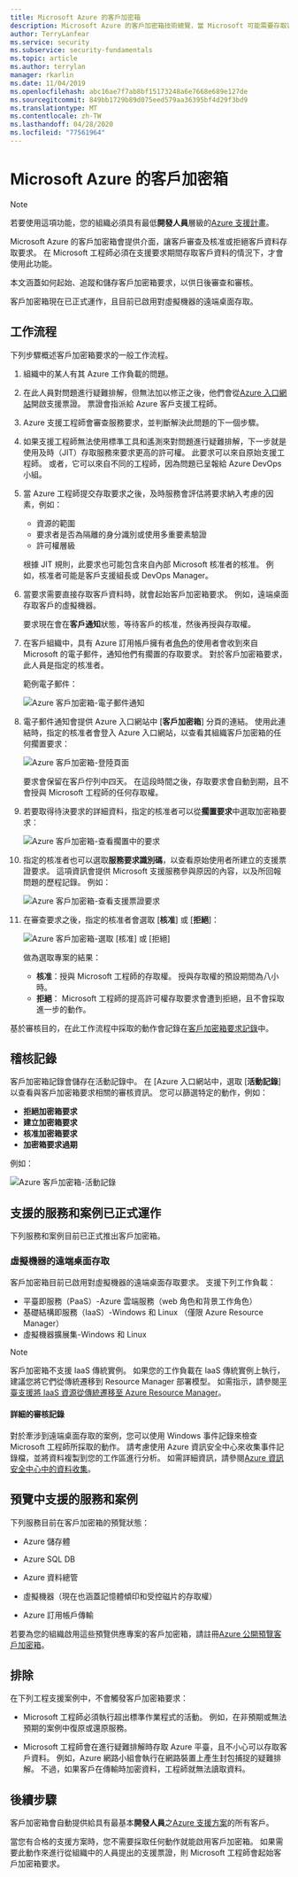 ```yaml
---
title: Microsoft Azure 的客戶加密箱
description: Microsoft Azure 的客戶加密箱技術總覽，當 Microsoft 可能需要存取客戶資料時，可讓您控制雲端提供者的存取權。
author: TerryLanfear
ms.service: security
ms.subservice: security-fundamentals
ms.topic: article
ms.author: terrylan
manager: rkarlin
ms.date: 11/04/2019
ms.openlocfilehash: abc16ae7f7ab8bf15173248a6e7668e689e127de
ms.sourcegitcommit: 849bb1729b89d075eed579aa36395bf4d29f3bd9
ms.translationtype: MT
ms.contentlocale: zh-TW
ms.lasthandoff: 04/28/2020
ms.locfileid: "77561964"
---
```

# <a name="customer-lockbox-for-microsoft-azure"></a>Microsoft Azure 的客戶加密箱

> [!NOTE]
> 若要使用這項功能，您的組織必須具有最低**開發人員**層級的[Azure 支援計畫](https://azure.microsoft.com/support/plans/)。

Microsoft Azure 的客戶加密箱會提供介面，讓客戶審查及核准或拒絕客戶資料存取要求。 在 Microsoft 工程師必須在支援要求期間存取客戶資料的情況下，才會使用此功能。

本文涵蓋如何起始、追蹤和儲存客戶加密箱要求，以供日後審查和審核。

客戶加密箱現在已正式運作，且目前已啟用對虛擬機器的遠端桌面存取。

## <a name="workflow"></a>工作流程

下列步驟概述客戶加密箱要求的一般工作流程。

1. 組織中的某人有其 Azure 工作負載的問題。

2. 在此人員對問題進行疑難排解，但無法加以修正之後，他們會從[Azure 入口網站](https://ms.portal.azure.com/signin/index/?feature.settingsportalinstance=mpac)開啟支援票證。 票證會指派給 Azure 客戶支援工程師。

3. Azure 支援工程師會審查服務要求，並判斷解決此問題的下一個步驟。

4. 如果支援工程師無法使用標準工具和遙測來對問題進行疑難排解，下一步就是使用及時（JIT）存取服務來要求更高的許可權。 此要求可以來自原始支援工程師。 或者，它可以來自不同的工程師，因為問題已呈報給 Azure DevOps 小組。

5. 當 Azure 工程師提交存取要求之後，及時服務會評估將要求納入考慮的因素，例如：
    - 資源的範圍
    - 要求者是否為隔離的身分識別或使用多重要素驗證
    - 許可權層級

    根據 JIT 規則，此要求也可能包含來自內部 Microsoft 核准者的核准。 例如，核准者可能是客戶支援組長或 DevOps Manager。

6. 當要求需要直接存取客戶資料時，就會起始客戶加密箱要求。 例如，遠端桌面存取客戶的虛擬機器。

    要求現在會在**客戶通知**狀態，等待客戶的核准，然後再授與存取權。

7. 在客戶組織中，具有 Azure 訂用帳戶擁有者[角色](../../role-based-access-control/rbac-and-directory-admin-roles.md#azure-rbac-roles)的使用者會收到來自 Microsoft 的電子郵件，通知他們有擱置的存取要求。 對於客戶加密箱要求，此人員是指定的核准者。

    範例電子郵件：

    ![Azure 客戶加密箱-電子郵件通知](./media/customer-lockbox-overview/customer-lockbox-email-notification.png)

8. 電子郵件通知會提供 Azure 入口網站中 [**客戶加密箱**] 分頁的連結。 使用此連結時，指定的核准者會登入 Azure 入口網站，以查看其組織客戶加密箱的任何擱置要求：

    ![Azure 客戶加密箱-登陸頁面](./media/customer-lockbox-overview/customer-lockbox-landing-page.png)

   要求會保留在客戶佇列中四天。 在這段時間之後，存取要求會自動到期，且不會授與 Microsoft 工程師的任何存取權。

9. 若要取得待決要求的詳細資料，指定的核准者可以從**擱置要求**中選取加密箱要求：

    ![Azure 客戶加密箱-查看擱置中的要求](./media/customer-lockbox-overview/customer-lockbox-pending-requests.png)

10. 指定的核准者也可以選取**服務要求識別碼**，以查看原始使用者所建立的支援票證要求。 這項資訊會提供 Microsoft 支援服務參與原因的內容，以及所回報問題的歷程記錄。 例如：

    ![Azure 客戶加密箱-查看支援票證要求](./media/customer-lockbox-overview/customer-lockbox-support-ticket.png)

11. 在審查要求之後，指定的核准者會選取 [**核准**] 或 [**拒絕**]：

    ![Azure 客戶加密箱-選取 [核准] 或 [拒絕]](./media/customer-lockbox-overview/customer-lockbox-approval.png)

    做為選取專案的結果：
    - **核准**：授與 Microsoft 工程師的存取權。 授與存取權的預設期間為八小時。
    - **拒絕**： Microsoft 工程師的提高許可權存取要求會遭到拒絕，且不會採取進一步的動作。

基於審核目的，在此工作流程中採取的動作會記錄在[客戶加密箱要求記錄](#auditing-logs)中。

## <a name="auditing-logs"></a>稽核記錄

客戶加密箱記錄會儲存在活動記錄中。 在 [Azure 入口網站中，選取 [**活動記錄**] 以查看與客戶加密箱要求相關的審核資訊。 您可以篩選特定的動作，例如：
- **拒絕加密箱要求**
- **建立加密箱要求**
- **核准加密箱要求**
- **加密箱要求過期**

例如：

![Azure 客戶加密箱-活動記錄](./media/customer-lockbox-overview/customer-lockbox-activitylogs.png)

## <a name="supported-services-and-scenarios-in-general-availability"></a>支援的服務和案例已正式運作

下列服務和案例目前已正式推出客戶加密箱。

### <a name="remote-desktop-access-to-virtual-machines"></a>虛擬機器的遠端桌面存取

客戶加密箱目前已啟用對虛擬機器的遠端桌面存取要求。 支援下列工作負載：
- 平臺即服務（PaaS）-Azure 雲端服務（web 角色和背景工作角色）
- 基礎結構即服務（IaaS）-Windows 和 Linux （僅限 Azure Resource Manager）
- 虛擬機器擴展集-Windows 和 Linux

> [!NOTE]
> 客戶加密箱不支援 IaaS 傳統實例。 如果您的工作負載在 IaaS 傳統實例上執行，建議您將它們從傳統遷移到 Resource Manager 部署模型。 如需指示，請參閱[平臺支援將 IaaS 資源從傳統遷移至 Azure Resource Manager](../../virtual-machines/windows/migration-classic-resource-manager-overview.md)。

#### <a name="detailed-audit-logs"></a>詳細的審核記錄

對於牽涉到遠端桌面存取的案例，您可以使用 Windows 事件記錄來檢查 Microsoft 工程師所採取的動作。 請考慮使用 Azure 資訊安全中心來收集事件記錄檔，並將資料複製到您的工作區進行分析。 如需詳細資訊，請參閱[Azure 資訊安全中心中的資料收集](../../security-center/security-center-enable-data-collection.md)。

## <a name="supported-services-and-scenarios-in-preview"></a>預覽中支援的服務和案例

下列服務目前在客戶加密箱的預覽狀態：

- Azure 儲存體

- Azure SQL DB

- Azure 資料總管

- 虛擬機器（現在也涵蓋記憶體傾印和受控磁片的存取權）

- Azure 訂用帳戶傳輸

若要為您的組織啟用這些預覽供應專案的客戶加密箱，請註冊[Azure 公開預覽客戶加密箱](https://aka.ms/customerlockbox/insiderprogram)。


## <a name="exclusions"></a>排除

在下列工程支援案例中，不會觸發客戶加密箱要求：

- Microsoft 工程師必須執行超出標準作業程式的活動。 例如，在非預期或無法預期的案例中復原或還原服務。

- Microsoft 工程師會在進行疑難排解時存取 Azure 平臺，且不小心可以存取客戶資料。 例如，Azure 網路小組會執行在網路裝置上產生封包捕捉的疑難排解。 不過，如果客戶在傳輸時加密資料，工程師就無法讀取資料。

## <a name="next-steps"></a>後續步驟

客戶加密箱會自動提供給具有最基本**開發人員**之[Azure 支援方案](https://azure.microsoft.com/support/plans/)的所有客戶。

當您有合格的支援方案時，您不需要採取任何動作就能啟用客戶加密箱。 如果需要此動作來進行從組織中的人員提出的支援票證，則 Microsoft 工程師會起始客戶加密箱要求。
